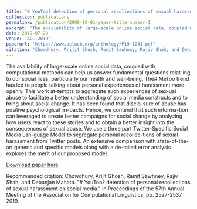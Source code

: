 ```yaml
---
title: "# YouToo? detection of personal recollections of sexual harassment on social media"
collection: publications
permalink: /publication/2009-10-01-paper-title-number-1
excerpt: 'The availability of large-scale online social data, coupled with computational methods can help us answer fundamental questions relat-ing to our social lives, particularly our health and well-being. The# MeToo trend has led to people talking about personal experiences of harassment more openly. This work at-tempts to aggregate such experiences of sex-ual abuse to facilitate a better understanding of social media constructs and to bring about social change. It has been found that disclo-sure of abuse has positive psychological im-pacts. Hence, we contend that such informa-tion can leveraged to create better campaigns for social change by analyzing how users react to these stories and to obtain a better insight into the consequences of sexual abuse. We use a three part Twitter-Specific Social Media Lan-guage Model to segregate personal recollec-tions of sexual harassment from Twitter posts. An extensive comparison with state-of-the-art generic and specific models along with a de-tailed error analysis explores the merit of our proposed model.'
date: 2019-07-29
venue: 'ACL 2019'
paperurl: 'https://www.aclweb.org/anthology/P19-1241.pdf'
citation: 'Chowdhury, Arijit Ghosh, Ramit Sawhney, Rajiv Shah, and Debanjan Mahata. "# YouToo? detection of personal recollections of sexual harassment on social media." In Proceedings of the 57th Annual Meeting of the Association for Computational Linguistics, pp. 2527-2537. 2019.'
---
```

The availability of large-scale online social data, coupled with computational methods can help us answer fundamental questions relat-ing to our social lives, particularly our health and well-being. The# MeToo trend has led to people talking about personal experiences of harassment more openly. This work at-tempts to aggregate such experiences of sex-ual abuse to facilitate a better understanding of social media constructs and to bring about social change. It has been found that disclo-sure of abuse has positive psychological im-pacts. Hence, we contend that such informa-tion can leveraged to create better campaigns for social change by analyzing how users react to these stories and to obtain a better insight into the consequences of sexual abuse. We use a three part Twitter-Specific Social Media Lan-guage Model to segregate personal recollec-tions of sexual harassment from Twitter posts. An extensive comparison with state-of-the-art generic and specific models along with a de-tailed error analysis explores the merit of our proposed model.

[Download paper here](https://www.aclweb.org/anthology/P19-1241.pdf)

Recommended citation: Chowdhury, Arijit Ghosh, Ramit Sawhney, Rajiv Shah, and Debanjan Mahata. "# YouToo? detection of personal recollections of sexual harassment on social media." In Proceedings of the 57th Annual Meeting of the Association for Computational Linguistics, pp. 2527-2537. 2019.
